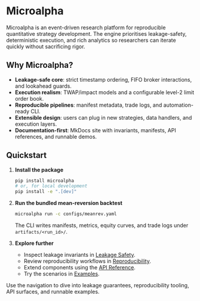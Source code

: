 # Microalpha

Microalpha is an event-driven research platform for reproducible quantitative strategy development. The engine prioritises leakage-safety, deterministic execution, and rich analytics so researchers can iterate quickly without sacrificing rigor.

## Why Microalpha?

- **Leakage-safe core**: strict timestamp ordering, FIFO broker interactions, and lookahead guards.
- **Execution realism**: TWAP/impact models and a configurable level-2 limit order book.
- **Reproducible pipelines**: manifest metadata, trade logs, and automation-ready CLI.
- **Extensible design**: users can plug in new strategies, data handlers, and execution layers.
- **Documentation-first**: MkDocs site with invariants, manifests, API references, and runnable demos.

## Quickstart

1. **Install the package**

   ```bash
   pip install microalpha
   # or, for local development
   pip install -e ".[dev]"
   ```

2. **Run the bundled mean-reversion backtest**

   ```bash
   microalpha run -c configs/meanrev.yaml
   ```

   The CLI writes manifests, metrics, equity curves, and trade logs under `artifacts/<run_id>/`.

3. **Explore further**

   - Inspect leakage invariants in [Leakage Safety](leakage-safety.md).
   - Review reproducibility workflows in [Reproducibility](reproducibility.md).
   - Extend components using the [API Reference](api.md).
   - Try the scenarios in [Examples](examples.md).

Use the navigation to dive into leakage guarantees, reproducibility tooling, API surfaces, and runnable examples.
